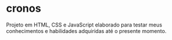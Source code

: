 # cronos
Projeto em HTML, CSS e  JavaScript elaborado para testar meus conhecimentos e habilidades adquiridas até o presente momento.
